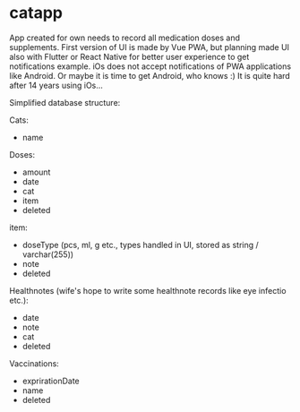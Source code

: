 # catapp

App created for own needs to record all medication doses and supplements. First version of UI is made by Vue PWA, but planning made UI also with Flutter or React Native for better user experience to get notifications example. iOs does not accept notifications of PWA applications like Android. Or maybe it is time to get Android, who knows :) It is quite hard after 14 years using iOs...

Simplified database structure:

Cats:
- name

Doses:
- amount
- date
- cat
- item
- deleted

item:
- doseType (pcs, ml, g etc., types handled in UI, stored as string / varchar(255))
- note
- deleted

Healthnotes (wife's hope to write some healthnote records like eye infectio etc.):
- date
- note
- cat
- deleted

Vaccinations:
- exprirationDate
- name
- deleted
